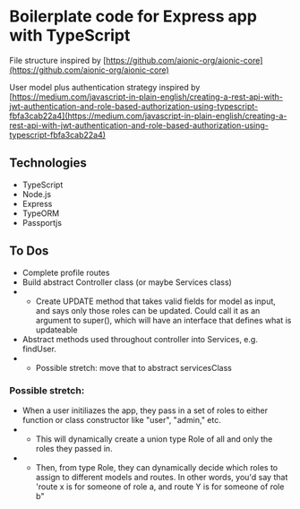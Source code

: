 # Boilerplate code for Express app with TypeScript

File structure inspired by [https://github.com/aionic-org/aionic-core](https://github.com/aionic-org/aionic-core)

User model plus authentication strategy inspired by [https://medium.com/javascript-in-plain-english/creating-a-rest-api-with-jwt-authentication-and-role-based-authorization-using-typescript-fbfa3cab22a4](https://medium.com/javascript-in-plain-english/creating-a-rest-api-with-jwt-authentication-and-role-based-authorization-using-typescript-fbfa3cab22a4)

## Technologies

- TypeScript
- Node.js
- Express
- TypeORM
- Passportjs

## To Dos

- Complete profile routes
- Build abstract Controller class (or maybe Services class)
- - Create UPDATE method that takes valid fields for model as input, and says only those roles can be updated. Could call it as an argument to super(), which will have an interface that defines what is updateable
- Abstract methods used throughout controller into Services, e.g. findUser.
- - Possible stretch: move that to abstract servicesClass

### Possible stretch:

- When a user initiliazes the app, they pass in a set of roles to either function or class constructor like "user", "admin," etc.
- - This will dynamically create a union type Role of all and only the roles they passed in.
- - Then, from type Role, they can dynamically decide which roles to assign to different models and routes. In other words, you'd say that 'route x is for someone of role a, and route Y is for someone of role b"
